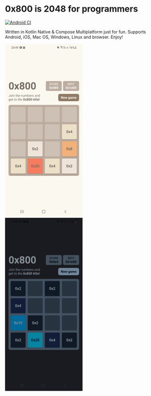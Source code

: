# 0x800 is 2048 for programmers

[![Android CI](https://github.com/bitlinker/0x800/actions/workflows/android.yml/badge.svg)](https://github.com/bitlinker/0x800/actions/workflows/android.yml)

Written in Kotlin Native & Compose Multiplatform just for fun. Supports Android, iOS, Mac OS, Windows, Linux and browser. Enjoy!

<img src="!github/images/screenshot-day.jpg?raw=true" width="256"> <img src="!github/images/screenshot-night.jpg?raw=true" width="256">

